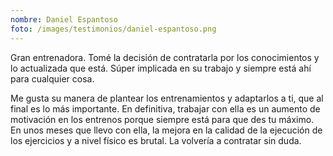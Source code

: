```yaml
---
nombre: Daniel Espantoso
foto: /images/testimonios/daniel-espantoso.png
---
```


Gran entrenadora. Tomé la decisión de contratarla por los conocimientos y lo actualizada que está. Súper implicada en su trabajo y siempre está ahí para cualquier cosa.

Me gusta su manera de plantear los entrenamientos y adaptarlos a ti, que al final es lo más importante. En definitiva, trabajar con ella es un aumento de motivación en los entrenos porque siempre está para que des tu máximo. En unos meses que llevo con ella, la mejora en la calidad de la ejecución de los ejercicios y a nivel físico es brutal. La volvería a contratar sin duda.
